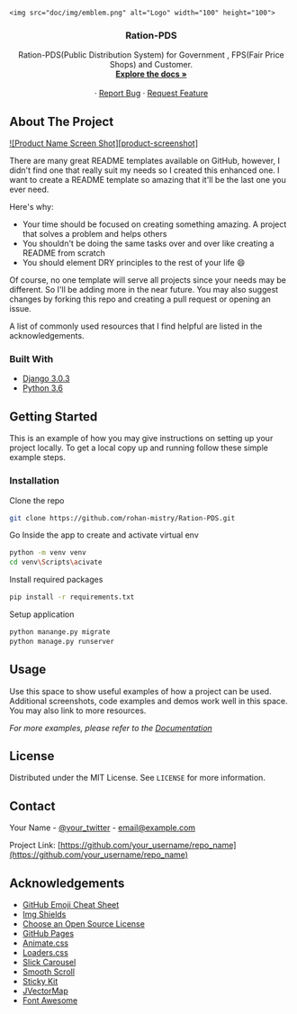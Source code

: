 <!--
*** Thanks for checking out this README Template. If you have a suggestion that would
*** make this better, please fork the repo and create a pull request or simply open




<!-- PROJECT LOGO -->
<br />
<p align="center">
  
    <img src="doc/img/emblem.png" alt="Logo" width="100" height="100">
  

  <h3 align="center">Ration-PDS</h3>

  <p align="center">
    Ration-PDS(Public Distribution System) for Government , FPS(Fair Price Shops) and Customer. 
    <br />
    <a href="https://github.com/rohan-mistry/Ration-PDS"><strong>Explore the docs »</strong></a>
    <br />
    <br />
    ·
    <a href="https://github.com/rohan-mistry/Ration-PDS/issues">Report Bug</a>
    ·
    <a href="https://github.com/rohan-mistry/Ration-PDS/issues">Request Feature</a>
  </p>
</p>







<!-- ABOUT THE PROJECT -->
## About The Project

[![Product Name Screen Shot][product-screenshot]](https://example.com)

There are many great README templates available on GitHub, however, I didn't find one that really suit my needs so I created this enhanced one. I want to create a README template so amazing that it'll be the last one you ever need.

Here's why:
* Your time should be focused on creating something amazing. A project that solves a problem and helps others
* You shouldn't be doing the same tasks over and over like creating a README from scratch
* You should element DRY principles to the rest of your life :smile:

Of course, no one template will serve all projects since your needs may be different. So I'll be adding more in the near future. You may also suggest changes by forking this repo and creating a pull request or opening an issue.

A list of commonly used resources that I find helpful are listed in the acknowledgements.

### Built With

* [Django 3.0.3](https://docs.djangoproject.com/en/3.0/)
* [Python 3.6](https://www.python.org/doc/)



<!-- GETTING STARTED -->
## Getting Started

This is an example of how you may give instructions on setting up your project locally.
To get a local copy up and running follow these simple example steps.



### Installation

Clone the repo
```sh
git clone https://github.com/rohan-mistry/Ration-PDS.git
```

Go Inside the app to create and activate virtual env
```sh
python -m venv venv
cd venv\Scripts\acivate
```

Install required packages
```sh
pip install -r requirements.txt
```

Setup application 
```sh
python manange.py migrate
python manage.py runserver
```



<!-- USAGE EXAMPLES -->
## Usage

Use this space to show useful examples of how a project can be used. Additional screenshots, code examples and demos work well in this space. You may also link to more resources.

_For more examples, please refer to the [Documentation](https://example.com)_




<!-- LICENSE -->
## License

Distributed under the MIT License. See `LICENSE` for more information.



<!-- CONTACT -->
## Contact

Your Name - [@your_twitter](https://twitter.com/your_username) - email@example.com

Project Link: [https://github.com/your_username/repo_name](https://github.com/your_username/repo_name)



<!-- ACKNOWLEDGEMENTS -->
## Acknowledgements
* [GitHub Emoji Cheat Sheet](https://www.webpagefx.com/tools/emoji-cheat-sheet)
* [Img Shields](https://shields.io)
* [Choose an Open Source License](https://choosealicense.com)
* [GitHub Pages](https://pages.github.com)
* [Animate.css](https://daneden.github.io/animate.css)
* [Loaders.css](https://connoratherton.com/loaders)
* [Slick Carousel](https://kenwheeler.github.io/slick)
* [Smooth Scroll](https://github.com/cferdinandi/smooth-scroll)
* [Sticky Kit](http://leafo.net/sticky-kit)
* [JVectorMap](http://jvectormap.com)
* [Font Awesome](https://fontawesome.com)






